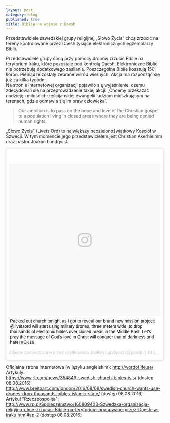 ```yaml
---
layout: post
category: blog
published: true
title: Biblia na wojnie z Daesh
---
```

Przedstawiciele szwedzkiej grupy religijnej „Słowo Życia” chcą zrzucić na tereny kontrolowane przez Daesh tysiące elektronicznych egzemplarzy Biblii.          
<!--more-->       
Przedstawiciele grupy chcą przy pomocy dronów zrzucić Biblie na terytorium Iraku, które pozostaje pod kontrolą Daesh. Elektroniczne Biblie nie potrzebują dodatkowego zasilania. Poszczególne Biblie kosztują 150 koron. Pieniądze zostały zebrane wśród wiernych. Akcja ma rozpocząć się już za kilka tygodni.              
Na stronie internetowej organizacji pojawiło się wyjaśnienie, czemu zdecydowali się na przeprowadzenie takiej akcji: „Chcemy przekazać nadzieję i miłość chrześcijańskiej ewangelii ludziom mieszkającym na terenach, gdzie odmawia się im praw człowieka”.

> Our ambition is to pass on the hope and love of the Christian gospel to a population living in closed areas where they are being denied human rights.

 „Słowo Życia” (Livets Ord) to największy neozielonoświątkowy Kościół w Szwecji. W tym momencie jego przedstawicielem jest Christian Akerhielmm oraz pastor Joakim Lundqvist. 
 
 <blockquote class="instagram-media" data-instgrm-captioned data-instgrm-version="7" style=" background:#FFF; border:0; border-radius:3px; box-shadow:0 0 1px 0 rgba(0,0,0,0.5),0 1px 10px 0 rgba(0,0,0,0.15); margin: 1px; max-width:658px; padding:0; width:99.375%; width:-webkit-calc(100% - 2px); width:calc(100% - 2px);"><div style="padding:8px;"> <div style=" background:#F8F8F8; line-height:0; margin-top:40px; padding:50.0% 0; text-align:center; width:100%;"> <div style=" background:url(data:image/png;base64,iVBORw0KGgoAAAANSUhEUgAAACwAAAAsCAMAAAApWqozAAAABGdBTUEAALGPC/xhBQAAAAFzUkdCAK7OHOkAAAAMUExURczMzPf399fX1+bm5mzY9AMAAADiSURBVDjLvZXbEsMgCES5/P8/t9FuRVCRmU73JWlzosgSIIZURCjo/ad+EQJJB4Hv8BFt+IDpQoCx1wjOSBFhh2XssxEIYn3ulI/6MNReE07UIWJEv8UEOWDS88LY97kqyTliJKKtuYBbruAyVh5wOHiXmpi5we58Ek028czwyuQdLKPG1Bkb4NnM+VeAnfHqn1k4+GPT6uGQcvu2h2OVuIf/gWUFyy8OWEpdyZSa3aVCqpVoVvzZZ2VTnn2wU8qzVjDDetO90GSy9mVLqtgYSy231MxrY6I2gGqjrTY0L8fxCxfCBbhWrsYYAAAAAElFTkSuQmCC); display:block; height:44px; margin:0 auto -44px; position:relative; top:-22px; width:44px;"></div></div> <p style=" margin:8px 0 0 0; padding:0 4px;"> <a href="https://www.instagram.com/p/BIgRl0VDe6R/" style=" color:#000; font-family:Arial,sans-serif; font-size:14px; font-style:normal; font-weight:normal; line-height:17px; text-decoration:none; word-wrap:break-word;" target="_blank">Packed out church tonight as I got to reveal our brand new mission project: @livetsord will start using military drones, three meters wide, to drop thousands of electronic bibles over closed areas in the Middle East. Let&#39;s pray the message of God&#39;s love in Christ will conquer that of darkness and hate! #EK16</a></p> <p style=" color:#c9c8cd; font-family:Arial,sans-serif; font-size:14px; line-height:17px; margin-bottom:0; margin-top:8px; overflow:hidden; padding:8px 0 7px; text-align:center; text-overflow:ellipsis; white-space:nowrap;">Zdjęcie zamieszczone przez użytkownika Joakim Lundqvist (@joakiml) <time style=" font-family:Arial,sans-serif; font-size:14px; line-height:17px;" datetime="2016-07-30T23:36:48+00:00">30 Lip, 2016 o 4:36 PDT</time></p></div></blockquote> <script async defer src="//platform.instagram.com/en_US/embeds.js"></script>
 


Oficjalna strona internetowa (w języku angielskim): http://wordoflife.se/        
Artykuły:        
https://www.rt.com/news/354849-swedish-church-bibles-isis/ (dostęp 08.08.2016)      
http://www.breitbart.com/london/2016/08/09/swedish-church-wants-use-drones-drop-thousands-bibles-islamic-state/ (dostęp 08.08.2016)        
Artykuł "Rzeczpospolita":        
http://www.rp.pl/Spoleczenstwo/160809403-Szwedzka-organizacja-religijna-chce-zrzucac-Biblie-na-terytorium-opanowane-przez-Daesh-w-Iraku.html#ap-2 (dostęp 08.08.2016)

